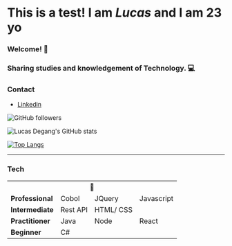 # This is a test! **I am _Lucas_ and I am 23 yo**

### Welcome! 👋

### Sharing studies and knowledgement of Technology. :computer:

### Contact 
   - [Linkedin](https://www.linkedin.com/in/lucas-d-5819b7102/)


![GitHub followers](https://img.shields.io/github/followers/lucasdegang?label=lucasdegang&style=social)

![Lucas Degang's GitHub stats](https://github-readme-stats.vercel.app/api?username=lucasdegang&show_icons=true&theme=react)

[![Top Langs](https://github-readme-stats.vercel.app/api/top-langs/?username=lucasdegang&layout=compact)](https://github.com/lucasdegang/github-readme-stats)

---

### Tech

<table>
   <tbody>
      <tr>
         <th colspan=4>💙</th>
      </tr>
      <tr>
         <td><b>Professional</b></td>
         <td>Cobol</td>
         <td>JQuery</td>
         <td>Javascript</td>
      </tr>
      <tr>
         <td><b>Intermediate</b></td>
         <td>Rest API</td>
         <td>HTML/ CSS</td>
         <td>&nbsp</td>
      </tr>
      <tr>
         <td><b>Practitioner</b></td>
         <td>Java</td>
         <td>Node</td>
         <td>React</td>
      </tr>
      <tr>
         <td><b>Beginner</b></td>
         <td>C#</td>
         <td>&nbsp</td>
         <td>&nbsp</td>
      </tr>
   </tbody>
</table>
